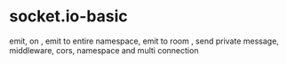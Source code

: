 # socket.io-basic
emit, on  , emit to entire namespace, emit to room , send private message, middleware, cors, namespace and multi connection
